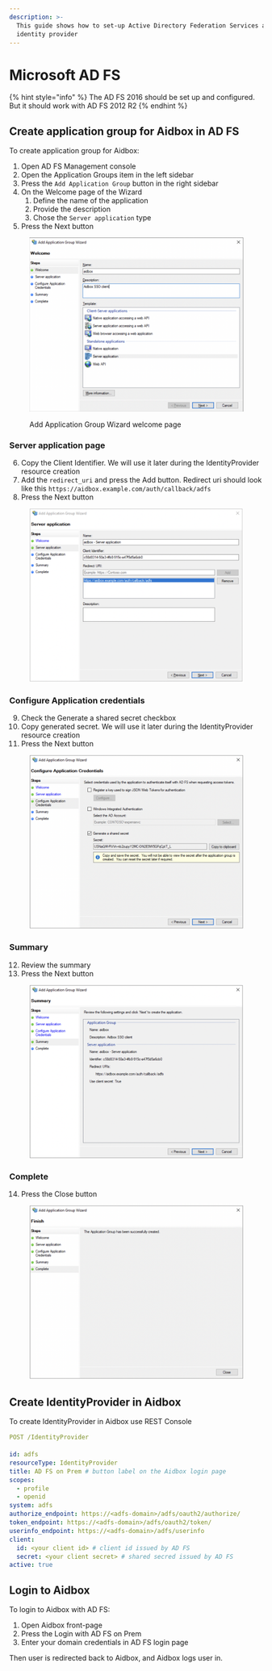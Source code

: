 ```yaml
---
description: >-
  This guide shows how to set-up Active Directory Federation Services as an
  identity provider
---
```


# Microsoft AD FS

{% hint style="info" %}
The AD FS 2016 should be set up and configured. But it should work with AD FS 2012 R2
{% endhint %}

## Create application group for Aidbox in AD FS

To create application group for Aidbox:

1. Open AD FS Management console
2. Open the Application Groups item in the left sidebar
3. Press the `Add Application Group` button in the right sidebar
4. On the Welcome page of the Wizard
   1. Define the name of the application
   2. Provide the description
   3. Chose the `Server application` type
5. Press the Next button

<figure><img src="../../../.gitbook/assets/ad-fs-wizard-page-1.png" alt=""><figcaption><p>Add Application Group Wizard welcome page</p></figcaption></figure>

### Server application page

6. Copy the Client Identifier. We will use it later during the IdentityProvider resource creation
7. Add the `redirect_uri` and press the Add button. Redirect uri should look like this `https://aidbox.example.com/auth/callback/adfs`
8. Press the Next button

<figure><img src="../../../.gitbook/assets/ad-fs-wizard-page-2.png" alt=""><figcaption></figcaption></figure>

### Configure Application credentials

9. Check the Generate a shared secret checkbox
10. Copy generated secret. We will use it later during the IdentityProvider resource creation
11. Press the Next button

<figure><img src="../../../.gitbook/assets/ad-fs-wizard-page-3.png" alt=""><figcaption></figcaption></figure>

### Summary

12. Review the summary
13. Press the Next button

<figure><img src="../../../.gitbook/assets/ad-fs-wizard-page-4.png" alt=""><figcaption></figcaption></figure>

### Complete

14. Press the Close button

<figure><img src="../../../.gitbook/assets/ad-fs-wizard-page-5.png" alt=""><figcaption></figcaption></figure>

## Create IdentityProvider in Aidbox

To create IdentityProvider in Aidbox use REST Console

```yaml
POST /IdentityProvider

id: adfs
resourceType: IdentityProvider
title: AD FS on Prem # button label on the Aidbox login page
scopes:
  - profile
  - openid
system: adfs
authorize_endpoint: https://<adfs-domain>/adfs/oauth2/authorize/
token_endpoint: https://<adfs-domain>/adfs/oauth2/token/
userinfo_endpoint: https://<adfs-domain>/adfs/userinfo
client:
  id: <your client id> # client id issued by AD FS
  secret: <your client secret> # shared secred issued by AD FS
active: true
```

## Login to Aidbox

To login to Aidbox with AD FS:

1. Open Aidbox front-page
2. Press the Login with AD FS on Prem
3. Enter your domain credentials in AD FS login page

Then user is redirected back to Aidbox, and Aidbox logs user in.
